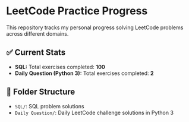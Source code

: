 # LeetCode Practice Progress

This repository tracks my personal progress solving LeetCode problems across different domains.

## ✅ Current Stats

- **SQL:** Total exercises completed: **100**
- **Daily Question (Python 3):** Total exercises completed: **2**

## 📁 Folder Structure

- `SQL/`: SQL problem solutions
- `Daily Question/`: Daily LeetCode challenge solutions in Python 3
